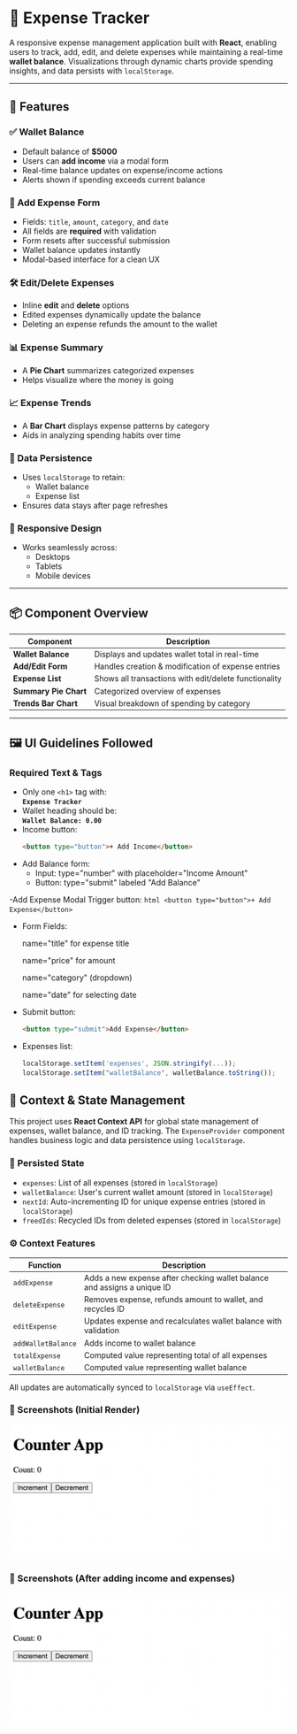 # 💸 Expense Tracker

A responsive expense management application built with **React**, enabling users to track, add, edit, and delete expenses while maintaining a real-time **wallet balance**. Visualizations through dynamic charts provide spending insights, and data persists with `localStorage`.

---

## 🚀 Features

### ✅ Wallet Balance

- Default balance of **$5000**
- Users can **add income** via a modal form
- Real-time balance updates on expense/income actions
- Alerts shown if spending exceeds current balance

### 🧾 Add Expense Form

- Fields: `title`, `amount`, `category`, and `date`
- All fields are **required** with validation
- Form resets after successful submission
- Wallet balance updates instantly
- Modal-based interface for a clean UX

### 🛠️ Edit/Delete Expenses

- Inline **edit** and **delete** options
- Edited expenses dynamically update the balance
- Deleting an expense refunds the amount to the wallet

### 📊 Expense Summary

- A **Pie Chart** summarizes categorized expenses
- Helps visualize where the money is going

### 📈 Expense Trends

- A **Bar Chart** displays expense patterns by category
- Aids in analyzing spending habits over time

### 💾 Data Persistence

- Uses `localStorage` to retain:
  - Wallet balance
  - Expense list
- Ensures data stays after page refreshes

### 📱 Responsive Design

- Works seamlessly across:
  - Desktops
  - Tablets
  - Mobile devices

---

## 📦 Component Overview

| Component             | Description                                           |
| --------------------- | ----------------------------------------------------- |
| **Wallet Balance**    | Displays and updates wallet total in real-time        |
| **Add/Edit Form**     | Handles creation & modification of expense entries    |
| **Expense List**      | Shows all transactions with edit/delete functionality |
| **Summary Pie Chart** | Categorized overview of expenses                      |
| **Trends Bar Chart**  | Visual breakdown of spending by category              |

---

## 🖼️ UI Guidelines Followed

### Required Text & Tags

- Only one `<h1>` tag with:  
  **`Expense Tracker`**
- Wallet heading should be:  
  **`Wallet Balance: 0.00`**
- Income button:
  ```html
  <button type="button">+ Add Income</button>
  ```
- Add Balance form:
  - Input: type="number" with placeholder="Income Amount"
  - Button: type="submit" labeled "Add Balance"

-Add Expense Modal
Trigger button:
`html
    <button type="button">+ Add Expense</button>
    `

- Form Fields:

  name="title" for expense title

  name="price" for amount

  name="category" (dropdown)

  name="date" for selecting date

- Submit button:

  ```html
  <button type="submit">Add Expense</button>
  ```

- Expenses list:

  ```javascript
  localStorage.setItem('expenses', JSON.stringify(...));
  localStorage.setItem("walletBalance", walletBalance.toString());
  ```

## 🎯 Context & State Management

This project uses **React Context API** for global state management of expenses, wallet balance, and ID tracking. The `ExpenseProvider` component handles business logic and data persistence using `localStorage`.

### 🔄 Persisted State

- `expenses`: List of all expenses (stored in `localStorage`)
- `walletBalance`: User's current wallet amount (stored in `localStorage`)
- `nextId`: Auto-incrementing ID for unique expense entries (stored in `localStorage`)
- `freedIds`: Recycled IDs from deleted expenses (stored in `localStorage`)

### ⚙️ Context Features

| Function           | Description                                                              |
| ------------------ | ------------------------------------------------------------------------ |
| `addExpense`       | Adds a new expense after checking wallet balance and assigns a unique ID |
| `deleteExpense`    | Removes expense, refunds amount to wallet, and recycles ID               |
| `editExpense`      | Updates expense and recalculates wallet balance with validation          |
| `addWalletBalance` | Adds income to wallet balance                                            |
| `totalExpense`     | Computed value representing total of all expenses                        |
| `walletBalance`    | Computed value representing wallet balance                               |

All updates are automatically synced to `localStorage` via `useEffect`.

### 📸 Screenshots (Initial Render)

![XExpense Tracker - Initial Render](https://github.com/Siddharth-Bose/XCounter/blob/main/public/initial%20render.png)

### 📸 Screenshots (After adding income and expenses)

![XExpense Tracker - After adding income and expenses](https://github.com/Siddharth-Bose/XCounter/blob/main/public/initial%20render.png)

